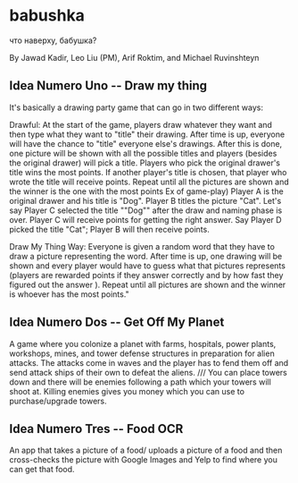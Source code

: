 # babushka
что наверху, бабушка?

By Jawad Kadir, Leo Liu (PM), Arif Roktim, and Michael Ruvinshteyn

## Idea Numero Uno -- Draw my thing
It's basically a drawing party game that can go in two different ways:
 
Drawful:
At the start of the game, players draw whatever they want and then type what they want to "title" their drawing. After time is up, everyone will have the chance to "title" everyone else's drawings. After this is done, one picture will be shown with all the possible titles and players (besides the original drawer) will pick a title. Players who pick the original drawer's title wins the most points. If another player's title is chosen, that player who wrote the title will receive points. Repeat until all the pictures are shown and the winner is the one with the most points
Ex of game-play) Player A is the original drawer and his title is "Dog". Player B titles the picture "Cat". Let's say Player C selected the title ""Dog"" after the draw and naming phase is over. Player C will receive points for getting the right answer. Say Player D picked the title "Cat"; Player B will then receive points.

Draw My Thing Way: 
Everyone is given a random word that they have to draw a picture representing the word. After time is up, one drawing will be shown and every player would have to guess what that pictures represents (players are rewarded points if they answer correctly and by how fast they figured out the answer ). Repeat until all pictures are shown and the winner is whoever has the most points."

## Idea Numero Dos -- Get Off My Planet
A game where you colonize a planet with farms, hospitals, power plants, workshops, mines, and tower defense structures in preparation for alien attacks. The attacks come in waves and the player has to fend them off and send attack ships of their own to defeat the aliens. /// You can place towers down and there will be enemies following a path which your towers will shoot at. Killing enemies gives you money which you can use to purchase/upgrade towers.

## Idea Numero Tres -- Food OCR
An app that takes a picture of a food/ uploads a picture of a food and then cross-checks the picture with Google Images and Yelp to find where you can get that food.